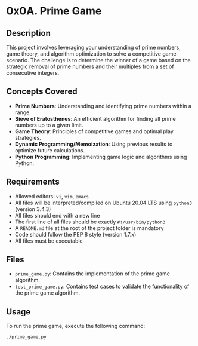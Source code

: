 # 0x0A. Prime Game

## Description
This project involves leveraging your understanding of prime numbers, game theory, and algorithm optimization to solve a competitive game scenario. The challenge is to determine the winner of a game based on the strategic removal of prime numbers and their multiples from a set of consecutive integers.

## Concepts Covered
- **Prime Numbers**: Understanding and identifying prime numbers within a range.
- **Sieve of Eratosthenes**: An efficient algorithm for finding all prime numbers up to a given limit.
- **Game Theory**: Principles of competitive games and optimal play strategies.
- **Dynamic Programming/Memoization**: Using previous results to optimize future calculations.
- **Python Programming**: Implementing game logic and algorithms using Python.

## Requirements
- Allowed editors: `vi`, `vim`, `emacs`
- All files will be interpreted/compiled on Ubuntu 20.04 LTS using `python3` (version 3.4.3)
- All files should end with a new line
- The first line of all files should be exactly `#!/usr/bin/python3`
- A `README.md` file at the root of the project folder is mandatory
- Code should follow the PEP 8 style (version 1.7.x)
- All files must be executable

## Files
- `prime_game.py`: Contains the implementation of the prime game algorithm.
- `test_prime_game.py`: Contains test cases to validate the functionality of the prime game algorithm.

## Usage
To run the prime game, execute the following command:
```bash
./prime_game.py
